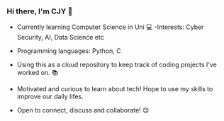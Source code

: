 ### Hi there, I'm CJY 👋

- Currently learning Computer Science in Uni :computer:
-Interests: Cyber Security, AI, Data Science etc
- Programming languages: Python, C

- Using this as a cloud repository to keep track of coding projects I've worked on. :books:
- Motivated and curious to learn about tech! Hope to use my skills to improve our daily lifes.
- Open to connect, discuss and collaborate! :blush:
